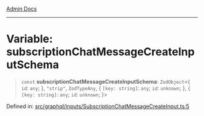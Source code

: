[Admin Docs](/)

***

# Variable: subscriptionChatMessageCreateInputSchema

> `const` **subscriptionChatMessageCreateInputSchema**: `ZodObject`\<\{ `id`: `any`; \}, `"strip"`, `ZodTypeAny`, \{ `[key: string]`: `any`;  `id`: `unknown`; \}, \{ `[key: string]`: `any`;  `id`: `unknown`; \}\>

Defined in: [src/graphql/inputs/SubscriptionChatMessageCreateInput.ts:5](https://github.com/NishantSinghhhhh/talawa-api/blob/69de67039e23da5433da6bf054785223c86c0ed1/src/graphql/inputs/SubscriptionChatMessageCreateInput.ts#L5)
